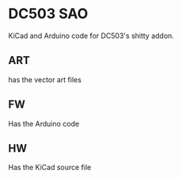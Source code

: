 # DC503 SAO
KiCad and Arduino code for DC503's shitty addon.

## ART
has the vector art files

## FW
Has the Arduino code

## HW
Has the KiCad source file
